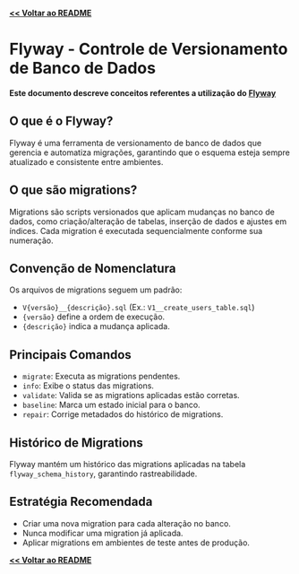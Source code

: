 [**<< Voltar ao README**](../README.md#documentação-de-conceitos)

# Flyway - Controle de Versionamento de Banco de Dados

**Este documento descreve conceitos referentes a utilização do [Flyway](https://www.red-gate.com/products/flyway/)**

## O que é o Flyway?
Flyway é uma ferramenta de versionamento de banco de dados que gerencia e automatiza migrações, garantindo que o esquema esteja sempre atualizado e consistente entre ambientes.

## O que são migrations?
Migrations são scripts versionados que aplicam mudanças no banco de dados, como criação/alteração de tabelas, inserção de dados e ajustes em índices. 
Cada migration é executada sequencialmente conforme sua numeração.

## Convenção de Nomenclatura
Os arquivos de migrations seguem um padrão:
- `V{versão}__{descrição}.sql` (Ex.: `V1__create_users_table.sql`)
- `{versão}` define a ordem de execução.
- `{descrição}` indica a mudança aplicada.

## Principais Comandos
- `migrate`: Executa as migrations pendentes.
- `info`: Exibe o status das migrations.
- `validate`: Valida se as migrations aplicadas estão corretas.
- `baseline`: Marca um estado inicial para o banco.
- `repair`: Corrige metadados do histórico de migrations.

## Histórico de Migrations
Flyway mantém um histórico das migrations aplicadas na tabela `flyway_schema_history`, garantindo rastreabilidade.

## Estratégia Recomendada
- Criar uma nova migration para cada alteração no banco.
- Nunca modificar uma migration já aplicada.
- Aplicar migrations em ambientes de teste antes de produção.

[**<< Voltar ao README**](../README.md#documentação-de-conceitos)
